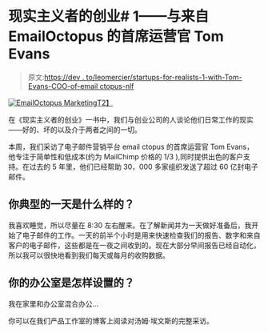 # 现实主义者的创业# 1——与来自 EmailOctopus 的首席运营官 Tom Evans

> 原文:[https://dev . to/leomercier/startups-for-realists-1-with-Tom-Evans-COO-of-email ctopus-nlf](https://dev.to/leomercier/startups-for-realists-1-with-tom-evans-coo-of-emailoctopus-nlf)

[![EmailOctopus Marketing](../Images/e524874a0b9da3e0c278b4f4989b3621.png)T2】](https://res.cloudinary.com/practicaldev/image/fetch/s--5wgbvTsU--/c_limit%2Cf_auto%2Cfl_progressive%2Cq_auto%2Cw_880/https://www.crowdform.co.uk/wp-content/uploads/2019/04/Screenshot-2019-04-24-at-17.30.11-1.png)

在《现实主义者的创业》一书中，我们与创业公司的人谈论他们日常工作的现实——好的、坏的以及介于两者之间的一切。

本周，我们采访了电子邮件营销平台 email ctopus 的首席运营官 Tom Evans，他专注于简单性和低成本(约为 MailChimp 价格的 1/3 ),同时提供出色的客户支持。在过去的 5 年里，他们已经帮助 30，000 多家组织发送了超过 60 亿封电子邮件。

## 你典型的一天是什么样的？

我喜欢睡觉，所以尽量在 8:30 左右醒来。在了解新闻并为一天做好准备后，我开始了电子邮件的工作。一天的前半个小时是用来快速检查我们的报告、数字和来自客户的电子邮件，这些都是在一夜之间收到的。现在大部分早间报告已经自动化，所以我可以很快地看到我们每天或每月的收购数据。

## [](#whats-your-office-setup)你的办公室是怎样设置的？

我在家里和办公室混合办公...

你可以在我们产品工作室的博客上阅读对汤姆·埃文斯的完整采访。